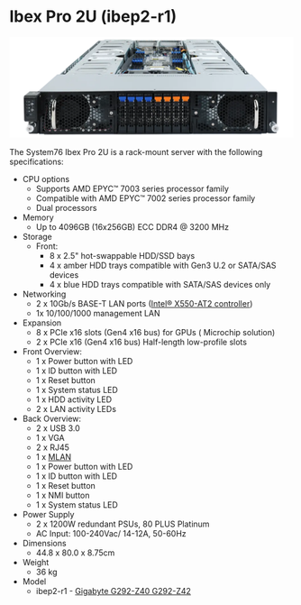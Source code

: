# Ibex Pro 2U (ibep2-r1)

![Ibex Pro 2U](./img/ibep2-r1-frontports.webp)

The System76 Ibex Pro 2U is a rack-mount server with the following specifications:

- CPU options
  - Supports AMD EPYC™ 7003 series processor family
  - Compatible with AMD EPYC™ 7002 series processor family
  - Dual processors
- Memory
  - Up to 4096GB (16x256GB) ECC DDR4 @ 3200 MHz
- Storage
  - Front:
    - 8 x 2.5" hot-swappable HDD/SSD bays
    - 4 x amber HDD trays compatible with Gen3 U.2 or SATA/SAS devices
    - 4 x blue HDD trays compatible with SATA/SAS devices only
- Networking
  - 2 x 10Gb/s BASE-T LAN ports ([Intel® X550-AT2 controller](https://ark.intel.com/content/www/us/en/ark/products/84329/intel-ethernet-controller-x550at2.html))
  - 1x 10/100/1000 management LAN
- Expansion
  - 8 x PCIe x16 slots (Gen4 x16 bus) for GPUs ( Microchip solution)
  - 2 x PCIe x16 (Gen4 x16 bus) Half-length low-profile slots
- Front Overview:
  - 1 x Power button with LED
  - 1 x ID button with LED
  - 1 x Reset button
  - 1 x System status LED
  - 1 x HDD activity LED
  - 2 x LAN activity LEDs
- Back Overview:
  - 2 x USB 3.0
  - 1 x VGA
  - 2 x RJ45
  - 1 x [MLAN](./ibep2-b1_manual.pdf#page=104)
  - 1 x Power button with LED
  - 1 x ID button with LED
  - 1 x Reset button
  - 1 x NMI button
  - 1 x System status LED
- Power Supply
  - 2 x 1200W redundant PSUs, 80 PLUS Platinum
  - AC Input: 100-240Vac/ 14-12A, 50-60Hz
- Dimensions
  - 44.8 x 80.0 x 8.75cm
- Weight
  - 36 kg
- Model
  - ibep2-r1 - [Gigabyte G292-Z40 G292-Z42](./ibep2-r1_manual.pdf)
